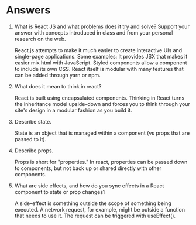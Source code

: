 # Answers

1. What is React JS and what problems does it try and solve? Support your answer with concepts introduced in class and from your personal research on the web.

    React.js attempts to make it much easier to create interactive UIs and single-page applications. Some examples: 
It provides JSX that makes it easier mix html with JavaScript. Styled components allow a component to include its own CSS.
React itself is modular with many features that can be added through yarn or npm.

2. What does it mean to think in react?

    React is built using encapsulated components. Thinking in React turns the inheritance model upside-down
and forces you to think through your site's design in a modular fashion as you build it.

3. Describe state.

    State is an object that is managed within a component (vs props that are passed to it).

4. Describe props.

    Props is short for "properties." In react, properties can be passed down to components, but not back up
or shared directly with other components.

5. What are side effects, and how do you sync effects in a React component to state or prop changes?

    A side-effect is something outside the scope of something being executed. A network request, for example,
might be outside a function that needs to use it. The request can be triggered with useEffect().
